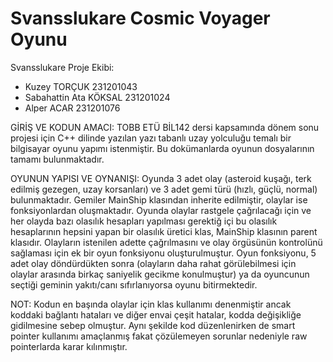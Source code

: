 # Svansslukare Cosmic Voyager Oyunu

Svansslukare Proje Ekibi:
- Kuzey TORÇUK 231201043
- Sabahattin Ata KÖKSAL 231201024
- Alper ACAR 231201076

GİRİŞ VE KODUN AMACI:
TOBB ETÜ BİL142 dersi kapsamında dönem sonu projesi için C++ dilinde yazılan yazı tabanlı uzay yolculuğu temalı bir bilgisayar oyunu yapımı istenmiştir. Bu dokümanlarda oyunun dosyalarının tamamı bulunmaktadır.

OYUNUN YAPISI VE OYNANIŞI:
Oyunda 3 adet olay (asteroid kuşağı, terk edilmiş gezegen, uzay korsanları) ve 3 adet gemi türü (hızlı, güçlü, normal) bulunmaktadır. Gemiler MainShip klasından inherite edilmiştir, olaylar ise fonksiyonlardan oluşmaktadır. Oyunda olaylar rastgele çağrılacağı için ve her olayda bazı olasılık hesapları yapılması gerektiğ içi bu olasılık hesaplarının hepsini yapan bir olasılık üretici klas, MainShip klasının parent klasıdır. Olayların istenilen adette çağrılmasını ve olay örgüsünün kontrolünü sağlaması için ek bir oyun fonksiyonu oluşturulmuştur. Oyun fonksiyonu, 5 adet olay döndürdükten sonra (olayların daha rahat görülebilmesi için olaylar arasında birkaç saniyelik gecikme konulmuştur) ya da oyuncunun seçtiği geminin yakıtı/canı sıfırlanıyorsa oyunu bitirmektedir.

 NOT: Kodun en başında olaylar için klas kullanımı denenmiştir ancak koddaki bağlantı hataları ve diğer envai çeşit hatalar, kodda değişikliğe gidilmesine sebep olmuştur. Aynı şekilde kod düzenlenirken de smart pointer kullanımı amaçlanmış fakat çözülemeyen sorunlar nedeniyle raw pointerlarda karar kılınmıştır. 
